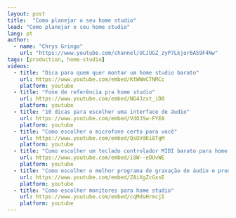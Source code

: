 ```yaml
---
layout: post
title:  "Como planejar o seu home studio"
lead: "Como planejar o seu home studio"
lang: pt
author:
  - name: "Chrys Gringo"
    url: "https://www.youtube.com/channel/UCJUGZ_zyP7Lkjor6A59F4Nw"
tags: [production, home-studio]
videos:
  - title: "Dica para quem quer montar um home studio barato"
    url: https://www.youtube.com/embed/KtWWmCTNMCc
    platform: youtube
  - title: "Fone de referência pra home studio"
    url: https://www.youtube.com/embed/NG4Jzxt_iD0
    platform: youtube
  - title: "10 dicas para escolher uma interface de áudio"
    url: https://www.youtube.com/embed/VdOJSw-FYEA
    platform: youtube
  - title: "Como escolher o microfone certo para você"
    url: https://www.youtube.com/embed/QsOVdKi8TgM
    platform: youtube
  - title: "Como escolher um teclado controlador MIDI barato para home studio"
    url: https://www.youtube.com/embed/i8W--eDUvWE
    platform: youtube
  - title: "Como escolher o melhor programa de gravação de áudio e produção musical"
    url: https://www.youtube.com/embed/ZAiXgZcGxsE
    platform: youtube
  - title: "Como escolher monitores para home studio"
    url: https://www.youtube.com/embed/cqMdsHrmcjI
    platform: youtube
---
```


